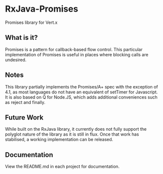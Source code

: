 # RxJava-Promises #

Promises library for Vert.x 

## What is it? ##

Promises is a pattern for callback-based flow control. This particular implementation of Promises is useful
in places where blocking calls are undesired.

## Notes ##

This library partially implements the Promises/A+ spec with the exception of 4.1, as most languages do not have
an equivalent of setTimer for Javascript. It is also based on Q for Node.JS, which adds additional conveniences
such as reject and finally.

## Future Work ##

While built on the RxJava library, it currently does not fully support the polyglot nature of the library as 
it is still in flux. Once that work has stabilised, a working implementation can be released.

## Documentation ##

View the README.md in each project for documentation.
